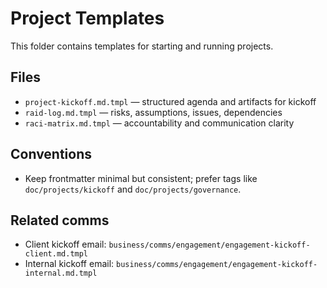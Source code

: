 # Project Templates

This folder contains templates for starting and running projects.

## Files

- `project-kickoff.md.tmpl` — structured agenda and artifacts for kickoff
- `raid-log.md.tmpl` — risks, assumptions, issues, dependencies
- `raci-matrix.md.tmpl` — accountability and communication clarity

## Conventions

- Keep frontmatter minimal but consistent; prefer tags like `doc/projects/kickoff` and `doc/projects/governance`.

## Related comms

- Client kickoff email: `business/comms/engagement/engagement-kickoff-client.md.tmpl`
- Internal kickoff email: `business/comms/engagement/engagement-kickoff-internal.md.tmpl`
